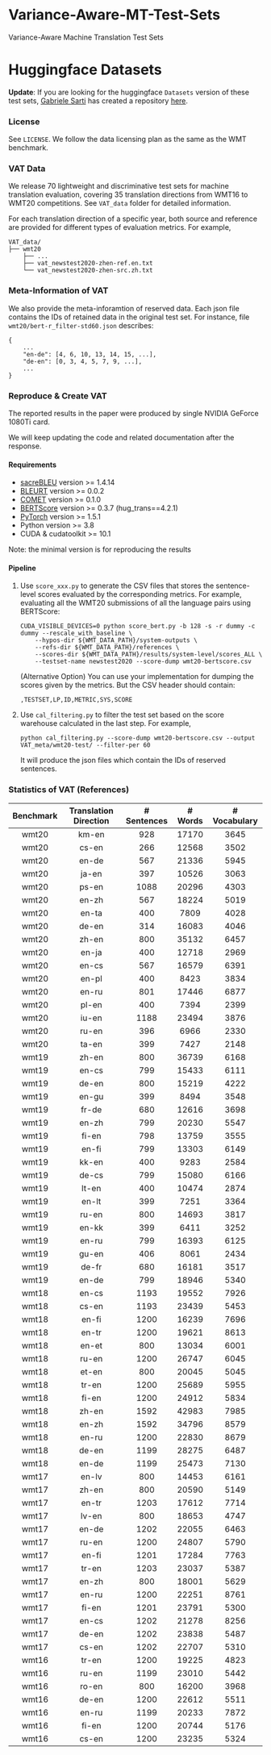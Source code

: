 # Variance-Aware-MT-Test-Sets
Variance-Aware Machine Translation Test Sets

# Huggingface Datasets 
**Update**: If you are looking for the huggingface ``Datasets`` version of these test sets, [Gabriele Sarti](https://huggingface.co/gsarti) has created a repository [here](https://huggingface.co/datasets/gsarti/wmt_vat). 

### License
See `LICENSE`. We follow the data licensing plan as the same as the WMT benchmark. 

### VAT Data
We release 70 lightweight and discriminative test sets for machine translation evaluation, covering 35 translation directions from WMT16 to WMT20 competitions.  See `VAT_data` folder for detailed information.

For each translation direction of a specific year, both source and reference are provided for different types of evaluation metrics.  For example,

```
VAT_data/
├── wmt20
    ├── ...
    ├── vat_newstest2020-zhen-ref.en.txt
    └── vat_newstest2020-zhen-src.zh.txt
```

### Meta-Information of VAT
We also provide the meta-inforamtion of reserved data. Each json file contains the IDs of retained data in the original test set. For instance,  file  `wmt20/bert-r_filter-std60.json` describes:

```
{
	...
	"en-de": [4, 6, 10, 13, 14, 15, ...],
	"de-en": [0, 3, 4, 5, 7, 9, ...],
	...
}
```

### Reproduce & Create VAT
The reported results in the paper were produced by single NVIDIA GeForce 1080Ti card.

We will keep updating the code and related documentation after the response.

#### Requirements
* [sacreBLEU](https://github.com/mjpost/sacrebleu) version >= 1.4.14
* [BLEURT](https://github.com/google-research/bleurt) version >= 0.0.2
* [COMET](https://github.com/Unbabel/COMET) version >= 0.1.0
* [BERTScore](https://github.com/Tiiiger/bert_score) version >= 0.3.7 (hug_trans==4.2.1)
* [PyTorch](http://pytorch.org/) version >= 1.5.1
* Python version >= 3.8
* CUDA & cudatoolkit >= 10.1

Note: the minimal version is for reproducing the results

#### Pipeline
1. Use `score_xxx.py` to generate the CSV files that stores the sentence-level scores evaluated by the corresponding metrics. For example, evaluating all the WMT20 submissions of all the language pairs using BERTScore:
	```shell
	CUDA_VISIBLE_DEVICES=0 python score_bert.py -b 128 -s -r dummy -c dummy --rescale_with_baseline \
		--hypos-dir ${WMT_DATA_PATH}/system-outputs \
		--refs-dir ${WMT_DATA_PATH}/references \
		--scores-dir ${WMT_DATA_PATH}/results/system-level/scores_ALL \
		--testset-name newstest2020 --score-dump wmt20-bertscore.csv
	```
	(Alternative Option) You can use your implementation for dumping the scores given by the metrics. But the CSV header should contain:
	```csv
	,TESTSET,LP,ID,METRIC,SYS,SCORE
	```
2. Use `cal_filtering.py` to filter the test set based on the score warehouse calculated in the last step. For example, 
	```shell
	python cal_filtering.py --score-dump wmt20-bertscore.csv --output VAT_meta/wmt20-test/ --filter-per 60
	```
	It will produce the json files which contain the IDs of reserved sentences.
 
### Statistics of VAT (References)

| Benchmark | Translation Direction | # Sentences | # Words | # Vocabulary |
| :-------: | :-------------------: | :--------: | :-----: | :--------------: |
|   wmt20   |         km-en         |    928     |  17170  |       3645       |
|   wmt20   |         cs-en         |    266     |  12568  |       3502       |
|   wmt20   |         en-de         |    567     |  21336  |       5945       |
|   wmt20   |         ja-en         |    397     |  10526  |       3063       |
|   wmt20   |         ps-en         |    1088    |  20296  |       4303       |
|   wmt20   |         en-zh         |    567     |  18224  |       5019       |
|   wmt20   |         en-ta         |    400     |  7809   |       4028       |
|   wmt20   |         de-en         |    314     |  16083  |       4046       |
|   wmt20   |         zh-en         |    800     |  35132  |       6457       |
|   wmt20   |         en-ja         |    400     |  12718  |       2969       |
|   wmt20   |         en-cs         |    567     |  16579  |       6391       |
|   wmt20   |         en-pl         |    400     |  8423   |       3834       |
|   wmt20   |         en-ru         |    801     |  17446  |       6877       |
|   wmt20   |         pl-en         |    400     |  7394   |       2399       |
|   wmt20   |         iu-en         |    1188    |  23494  |       3876       |
|   wmt20   |         ru-en         |    396     |  6966   |       2330       |
|   wmt20   |         ta-en         |    399     |  7427   |       2148       |
|   wmt19   |         zh-en         |    800     |  36739  |       6168       |
|   wmt19   |         en-cs         |    799     |  15433  |       6111       |
|   wmt19   |         de-en         |    800     |  15219  |       4222       |
|   wmt19   |         en-gu         |    399     |  8494   |       3548       |
|   wmt19   |         fr-de         |    680     |  12616  |       3698       |
|   wmt19   |         en-zh         |    799     |  20230  |       5547       |
|   wmt19   |         fi-en         |    798     |  13759  |       3555       |
|   wmt19   |         en-fi         |    799     |  13303  |       6149       |
|   wmt19   |         kk-en         |    400     |  9283   |       2584       |
|   wmt19   |         de-cs         |    799     |  15080  |       6166       |
|   wmt19   |         lt-en         |    400     |  10474  |       2874       |
|   wmt19   |         en-lt         |    399     |  7251   |       3364       |
|   wmt19   |         ru-en         |    800     |  14693  |       3817       |
|   wmt19   |         en-kk         |    399     |  6411   |       3252       |
|   wmt19   |         en-ru         |    799     |  16393  |       6125       |
|   wmt19   |         gu-en         |    406     |  8061   |       2434       |
|   wmt19   |         de-fr         |    680     |  16181  |       3517       |
|   wmt19   |         en-de         |    799     |  18946  |       5340       |
|   wmt18   |         en-cs         |    1193    |  19552  |       7926       |
|   wmt18   |         cs-en         |    1193    |  23439  |       5453       |
|   wmt18   |         en-fi         |    1200    |  16239  |       7696       |
|   wmt18   |         en-tr         |    1200    |  19621  |       8613       |
|   wmt18   |         en-et         |    800     |  13034  |       6001       |
|   wmt18   |         ru-en         |    1200    |  26747  |       6045       |
|   wmt18   |         et-en         |    800     |  20045  |       5045       |
|   wmt18   |         tr-en         |    1200    |  25689  |       5955       |
|   wmt18   |         fi-en         |    1200    |  24912  |       5834       |
|   wmt18   |         zh-en         |    1592    |  42983  |       7985       |
|   wmt18   |         en-zh         |    1592    |  34796  |       8579       |
|   wmt18   |         en-ru         |    1200    |  22830  |       8679       |
|   wmt18   |         de-en         |    1199    |  28275  |       6487       |
|   wmt18   |         en-de         |    1199    |  25473  |       7130       |
|   wmt17   |         en-lv         |    800     |  14453  |       6161       |
|   wmt17   |         zh-en         |    800     |  20590  |       5149       |
|   wmt17   |         en-tr         |    1203    |  17612  |       7714       |
|   wmt17   |         lv-en         |    800     |  18653  |       4747       |
|   wmt17   |         en-de         |    1202    |  22055  |       6463       |
|   wmt17   |         ru-en         |    1200    |  24807  |       5790       |
|   wmt17   |         en-fi         |    1201    |  17284  |       7763       |
|   wmt17   |         tr-en         |    1203    |  23037  |       5387       |
|   wmt17   |         en-zh         |    800     |  18001  |       5629       |
|   wmt17   |         en-ru         |    1200    |  22251  |       8761       |
|   wmt17   |         fi-en         |    1201    |  23791  |       5300       |
|   wmt17   |         en-cs         |    1202    |  21278  |       8256       |
|   wmt17   |         de-en         |    1202    |  23838  |       5487       |
|   wmt17   |         cs-en         |    1202    |  22707  |       5310       |
|   wmt16   |         tr-en         |    1200    |  19225  |       4823       |
|   wmt16   |         ru-en         |    1199    |  23010  |       5442       |
|   wmt16   |         ro-en         |    800     |  16200  |       3968       |
|   wmt16   |         de-en         |    1200    |  22612  |       5511       |
|   wmt16   |         en-ru         |    1199    |  20233  |       7872       |
|   wmt16   |         fi-en         |    1200    |  20744  |       5176       |
|   wmt16   |         cs-en         |    1200    |  23235  |       5324       |
